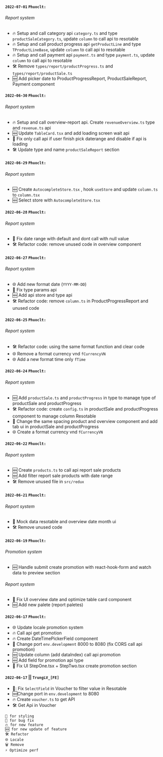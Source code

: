 #### `2022-07-01` `Phuoclt:`

###### Report system

- 🔥 Setup and call category api `category.ts` and type `productSaleCategory.ts`, update `column` to call api to resotable
- 🔥 Setup and call product progress api `getProductLine` and type `TProductLineBase`, update `column` to call api to resotable
- 🔥 Setup and call payment api `payment.ts` and type `payment.ts`, update `column` to call api to resotable
- 🛠 Remove `types/report/productProgress.ts` and `types/report/productSale.ts`
- 🆕 Add picker date to ProductProgressReport, ProductSaleReport, Payment component

#### `2022-06-30` `Phuoclt:`

###### Report system

- 🔥 Setup and call overview-report api. Create `revenueOverview.ts` type and `revenue.ts` api
- 🆕 Update `TableCard.tsx` and add loading screen wait api
- 🐞 Fix only call api if user finish pick daterange and disable if api is loading
- 🛠 Update type and name `productSaleReport` section

#### `2022-06-29` `Phuoclt:`

###### Report system

- 🆕 Create `AutocompleteStore.tsx` , hook `useStore` and update `column.ts` to `column.tsx`
- 🆕 Select store with `AutocompleteStore.tsx`

#### `2022-06-28` `Phuoclt:`

###### Report system

- 🐞 Fix date range with default and dont call with null value
- 🛠 Refactor code: remove unused code in overview component

#### `2022-06-27` `Phuoclt:`

###### Report system

- 🌐 Add new format date (`YYYY-MM-DD`)
- 🐞 Fix type params api
- 🆕 Add api store and type api
- 🛠 Refactor code: remove `column.ts` in ProductProgressReport and unused code

#### `2022-06-25` `Phuoclt:`

###### Report system

- 🛠 Refactor code: using the same format function and clear code
- 🌐 Remove a format currency vnd `fCurrencyVN`
- 🌐 Add a new format time only `fTime`

#### `2022-06-24` `Phuoclt:`

###### Report system

- 🆕 Add `productSale.ts` and `productProgress` in type to manage type of productSale and productProgress
- 🛠 Refactor code: create `config.ts` in productSale and productProgress component to manage column Resotable
- 💄 Change the same spacing product and overview component and add tab ui in productSale and productProgress
- 🌐 Create a format currency vnd `fCurrencyVN`

#### `2022-06-22` `Phuoclt:`

###### Report system

- 🆕 Create `products.ts` to call api report sale products
- 🆕 Add filter report sale products with date range
- 🛠 Remove unused file in `src/redux`

#### `2022-06-21` `Phuoclt:`

###### Report system

- 💄 Mock data resotable and overview date month ui
- 🛠 Remove unused code

#### `2022-06-19` `Phuoclt:`

###### Promotion system

- 🆕 Handle submit create promotion with react-hook-form and watch data to preview section

###### Report system

- 💄 Fix UI overview date and optimize table card component
- 🆕 Add new palete (report paletes)

#### `2022-06-17` `Phuoclt:`

- 🌐 Update locale promotion system
- 🔥 Call api get promotion
- 🔥 Create DateTimePickerField component
- 🐞 Change port `env.development` 8000 to 8080 (fix CORS call api promotion)
- 🆕 Update column (add dataIndex) call api promotion
- 🆕 Add field for promotion api type
- 💄 Fix UI StepOne.tsx + StepTwo.tsx create promotion section

#### `2022-06-17` || `TrungLV_[FE]`

- 🐞: Fix `SelectField` in Voucher to filter value in Resotable
- 🆕Change port in `env.development` to 8080
- 🔥 Create `voucher.ts` to get API
- 🛠 Get Api in Voucher

```
💄 for styling
🐞 for bug fix
🔥 for new feature
🆕 for new update of feature
🛠 Refactor
🌐 Locale
🗑 Remove
⚡️ Optimize perf
```

